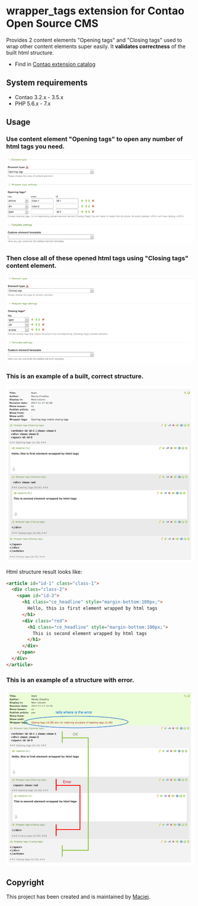 wrapper_tags extension for Contao Open Source CMS 
===============================

Provides 2 content elements "Opening tags" and "Closing tags" used to wrap other content elements super easily. It **validates correctness** of the built html structure. 

* Find in [Contao extension catalog](https://contao.org/en/extension-list/view/wrapper_tags.10000019.en.html "Contao extension catalog")

## System requirements
- Contao 3.2.x - 3.5.x
- PHP 5.6.x - 7.x

## Usage

### Use content element "Opening tags" to open any number of html tags you need.
 
![Opening tags](docs/backend-opening-tags.png?raw=true "Opening tags")

### Then close all of these opened html tags using "Closing tags" content element.

![Closing tags](docs/backend-closing-tags.png?raw=true "Closing tags")

### This is an example of a built, correct structure.

![Structure ok](docs/backend-ok.png?raw=true "Structure ok")

Html structure result looks like:

```html
<article id="id-1" class="class-1">
  <div class="class-2">
    <span id="id-3">
      <h1 class="ce_headline" style="margin-bottom:100px;">
        Hello, this is first element wrapped by html tags
      </h1>
      <div class="red">
        <h1 class="ce_headline" style="margin-bottom:100px;">
          This is second element wrapped by html tags
        </h1>
      </div>
    </span>
  </div>
</article>
```
 
### This is an example of a structure with error.

![Structure with error](docs/backend-error.png?raw=true "Structure with error")

## Copyright
This project has been created and is maintained by [Maciej](http://contao-developer.pl).
